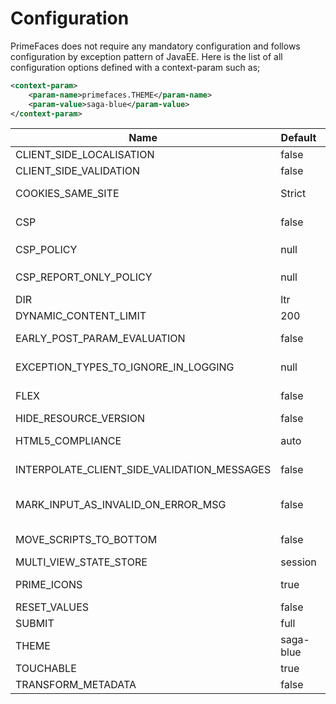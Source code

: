 # Configuration

PrimeFaces does not require any mandatory configuration and follows configuration by exception
pattern of JavaEE. Here is the list of all configuration options defined with a context-param such as;

```xml
<context-param>
    <param-name>primefaces.THEME</param-name>
    <param-value>saga-blue</param-value>
</context-param>
```


| Name | Default   | Description                                                                                                                                                                                  |
| --- |-----------|----------------------------------------------------------------------------------------------------------------------------------------------------------------------------------------------|
| CLIENT_SIDE_LOCALISATION | false     | Adds `"locales/locale-" + locale.getLanguage() + ".js"` automatically for your locale.                                                                                                       |
| CLIENT_SIDE_VALIDATION | false     | Enables/disables global client side validation .                                                                                                                                             |
| COOKIES_SAME_SITE | Strict    | Defines the SameSite value for all cookies, which will be added by PrimeFaces. Only supported in Faces 4.0 or higher.                                                                        |
| CSP | false     | Enable Content Security Policy to prevent cross-site scripting (XSS), clickjacking and other code injection attacks. Values `true`, `false`, `reportOnly` and `policyProvided`               |
| CSP_POLICY | null      | Custom CSP Policy that allows you to allowlist sites that you need JavaScript from such as `script-src 'self' https: *.googleapis.com`                                                       |
| CSP_REPORT_ONLY_POLICY | null      | When CSP is `reportOnly` this can be a directive for report only back to a URI endpoint like `report-uri /csp-violation-report-endpoint/`.                                                   |
| DIR | ltr       | Defines orientation; 'ltr' or 'rtl' for right-to-left support.                                                                                                                               |
| DYNAMIC_CONTENT_LIMIT | 200       | The limit of dynamic streamed contents while requesting a single view.                                                                                                                       |
| EARLY_POST_PARAM_EVALUATION | false     | Make p:ajax behave like f:ajax for queued AJAX requests. See: https://github.com/primefaces/primefaces/issues/109                                                                            |
| EXCEPTION_TYPES_TO_IGNORE_IN_LOGGING | null      | Comma separated list of exceptions for PrimeExceptionHandler to ignore e.g. `jakarta.faces.application.ViewExpiredException,jakarta.persistence.RollbackException`.                          |
| FLEX | false     | Use PrimeFlex instead of Grid CSS in components with responsive-modes. (not implemented by all components yet)                                                                               |
| HIDE_RESOURCE_VERSION | false     | Determines whether to hide version information in resource paths.                                                                                                                            |
| HTML5_COMPLIANCE | auto      | Mark true if you know your site is HTML5 doctype so PF won't render certain non-HTML5 compliant values like `text/javascript` on scripts                                                     |
| INTERPOLATE_CLIENT_SIDE_VALIDATION_MESSAGES | false     | Whether to load messages for the client side validation (CSV) from server via the MessageInterpolator.                                                                                       |
| MARK_INPUT_AS_INVALID_ON_ERROR_MSG | false     | Marks a input as invalid, when a FacesMessage is added for a UIInput with 'SEVERITY_ERROR'. This will show the red border on the client side, when the input is updated.                     |
| MOVE_SCRIPTS_TO_BOTTOM | false     | Moves all inline scripts to end of body tag for better performance and smaller HTML output.  Values `true`, `false` and `defer`. Defer will set the scripts to the `defer` script attribute. |
| MULTI_VIEW_STATE_STORE | session   | Store MultiViewState per Session ('session') or per ClientWindow ('client-window')                                                                                                           |
| PRIME_ICONS | true      | Auto includes PrimeIcons font based icons. True by default for most themes use PrimeIcons. Only disable if you know you do not use PrimeIcons.                                               |
| RESET_VALUES | false     | When enabled, AJAX updated inputs are always reset.                                                                                                                                          |
| SUBMIT | full      | Defines ajax submit mode; 'full' or 'partial'.                                                                                                                                               |
| THEME | saga-blue | Theme of the application.                                                                                                                                                                    |
| TOUCHABLE | true      | Globally enables/disables touch support on browsers that support touch.                                                                                                                      |
| TRANSFORM_METADATA | false     | Transforms bean validation metadata to HTML attributes.                                                                                                                                      |
